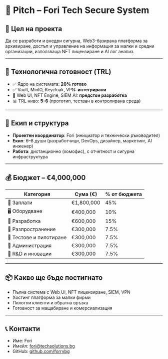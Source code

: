 # 🚀 Pitch – Fori Tech Secure System

## 🎯 Цел на проекта

Да се разработи и внедри сигурна, Web3-базирана платформа за архивиране, достъп и управление на информация за малки и средни организации, използваща NFT лицензиране и AI лог анализ.

---

## 🧠 Технологична готовност (TRL)

- ✅ Ядро на системата: **20% готово**
- ✅ Vault, MinIO, Keycloak, VPN: **интегрирани**
- 🔧 Web UI, NFT Engine, SIEM AI: **предстои разработка**
- 📊 TRL ниво: **5–6** (прототип, тестван в контролирана среда)

---

## 👥 Екип и структура

- **Проектен координатор**: Fori (инициатор и технически ръководител)
- **Екип**: 6–8 души (разработчици, DevOps, дизайнер, маркетинг, AI инженер)
- **Работа**: дистанционно (хомофис), с отчетност и сигурна инфраструктура

---

## 💰 Бюджет – €4,000,000

| Категория                  | Сума (€)     | % от бюджета |
|----------------------------|--------------|--------------|
| 👥 Заплати                 | €1,800,000   | 45%          |
| 🖥️ Оборудване              | €400,000     | 10%          |
| 🧪 Разработка              | €600,000     | 15%          |
| 📢 Разпространение         | €300,000     | 7.5%         |
| 🧪 Тестове и пилотиране    | €300,000     | 7.5%         |
| 📑 Администрация           | €300,000     | 7.5%         |
| 🧠 R&D и иновации          | €300,000     | 7.5%         |

---

## 📦 Какво ще бъде постигнато

- Пълна система с Web UI, NFT лицензиране, SIEM, VPN
- Хостинг платформа за малки фирми
- Пилотни клиенти и обратна връзка
- Готовност за мащабиране и комерсиализация

---

## 📞 Контакти

- Име: Fori  
- Имейл: [fori@techsolutions.bg](mailto:fori@techsolutions.bg)  
- GitHub: [github.com/forrybg](https://github.com/forrybg)
